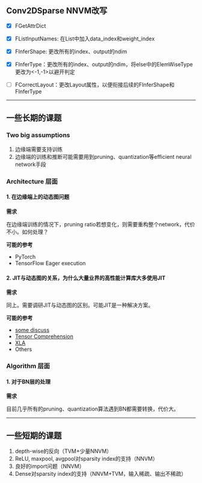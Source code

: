 ## Conv2DSparse NNVM改写
- [x] FGetAttrDict
- [x] FListInputNames: 在List中加入data_index和weight_index
- [x] FInferShape: 更改所有的index、output的ndim
- [x] FInferType：更改所有的index、output的ndim，将else中的ElemWiseType更改为<-1,-1>以避开判定
- [ ] FCorrectLayout：更改Layout属性，以便衔接后续的FInferShape和FInferType


---------------------------

## 一些长期的课题
### Two big assumptions
1. 边缘端需要支持训练
2. 边缘端的训练和推断可能需要用到pruning、quantization等efficient neural network手段


### Architecture 层面
#### 1. 在边缘端上的动态图问题
__需求__

在边缘端训练的情况下，pruning ratio若想变化，则需要重构整个network，代价不小。如何处理？

__可能的参考__

- PyTorch
- TensorFlow Eager execution 


#### 2. JIT与动态图的关系，为什么大量业界的高性能计算库大多使用JIT
__需求__

同上。需要调研JIT与动态图的区别。可能JIT是一种解决方案。

__可能的参考__

- [some discuss](https://news.ycombinator.com/item?id=16434634)
- [Tensor Comprehension](https://github.com/facebookresearch/TensorComprehensions)
- [XLA](https://www.tensorflow.org/xla)
- Others



### Algorithm 层面
#### 1. 对于BN层的处理
__需求__

目前几乎所有的pruning、quantization算法遇到BN都需要转换，代价大。


------

## 一些短期的课题
1. depth-wise的反向（TVM+少量NNVM）
2. ReLU, maxpool, avgpool对sparsity index的支持（NNVM）
3. 良好的import问题（NNVM）
4. Dense对sparsity index的支持（NNVM+TVM，输入稀疏、输出不稀疏）


